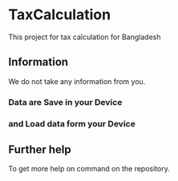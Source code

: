 # TaxCalculation

This project for tax calculation for Bangladesh

## Information

We do not take any information from you.
### Data are Save in your Device
### and Load data form your Device 

## Further help
To get more help on command on the repository.
